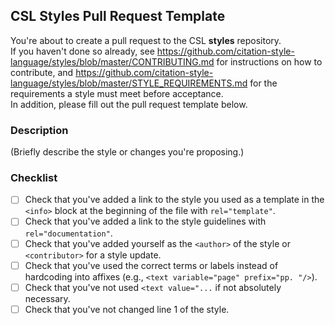 ## CSL Styles Pull Request Template
You're about to create a pull request to the CSL **styles** repository.  
If you haven't done so already, see <https://github.com/citation-style-language/styles/blob/master/CONTRIBUTING.md> for instructions on how to contribute, and <https://github.com/citation-style-language/styles/blob/master/STYLE_REQUIREMENTS.md> for the requirements a style must meet before acceptance.  
In addition, please fill out the pull request template below.


### Description
(Briefly describe the style or changes you're proposing.)


### Checklist
- [ ] Check that you've added a link to the style you used as a template in the `<info>` block at the beginning of the file with `rel="template"`.  
- [ ] Check that you've added a link to the style guidelines with `rel="documentation"`.  
- [ ] Check that you've added yourself as the `<author>` of the style or `<contributor>` for a style update. 
- [ ] Check that you've used the correct terms or labels instead of hardcoding into affixes (e.g., `<text variable="page" prefix="pp. "/>`).
- [ ] Check that you've not used `<text value="...` if not absolutely necessary.
- [ ] Check that you've not changed line 1 of the style.
